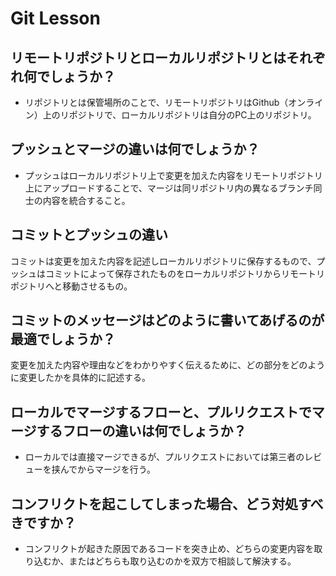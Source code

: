# Git Lesson

## リモートリポジトリとローカルリポジトリとはそれぞれ何でしょうか？
- リポジトリとは保管場所のことで、リモートリポジトリはGithub（オンライン）上のリポジトリで、ローカルリポジトリは自分のPC上のリポジトリ。
## プッシュとマージの違いは何でしょうか？
- プッシュはローカルリポジトリ上で変更を加えた内容をリモートリポジトリ上にアップロードすることで、マージは同リポジトリ内の異なるブランチ同士の内容を統合すること。
## コミットとプッシュの違い
コミットは変更を加えた内容を記述しローカルリポジトリに保存するもので、プッシュはコミットによって保存されたものをローカルリポジトリからリモートリポジトリへと移動させるもの。
## コミットのメッセージはどのように書いてあげるのが最適でしょうか？
変更を加えた内容や理由などをわかりやすく伝えるために、どの部分をどのように変更したかを具体的に記述する。
## ローカルでマージするフローと、プルリクエストでマージするフローの違いは何でしょうか？
- ローカルでは直接マージできるが、プルリクエストにおいては第三者のレビューを挟んでからマージを行う。
## コンフリクトを起こしてしまった場合、どう対処すべきですか？
- コンフリクトが起きた原因であるコードを突き止め、どちらの変更内容を取り込むか、またはどちらも取り込むのかを双方で相談して解決する。